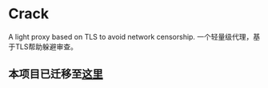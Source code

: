 # Crack
A light proxy based on TLS to avoid network censorship. 一个轻量级代理，基于TLS帮助躲避审查。
## 本项目已迁移至[这里](https://github.com/hashuser/yashmak)
